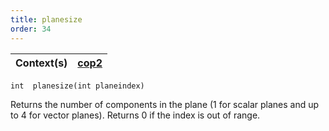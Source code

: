 ```yaml
---
title: planesize
order: 34
---
```

| Context(s) | [cop2](../contexts/cop2.html) |
| --- | --- |

`int  planesize(int planeindex)`

Returns the number of components in the plane (1 for scalar planes and
up to 4 for vector planes). Returns 0 if the index is out of range.
